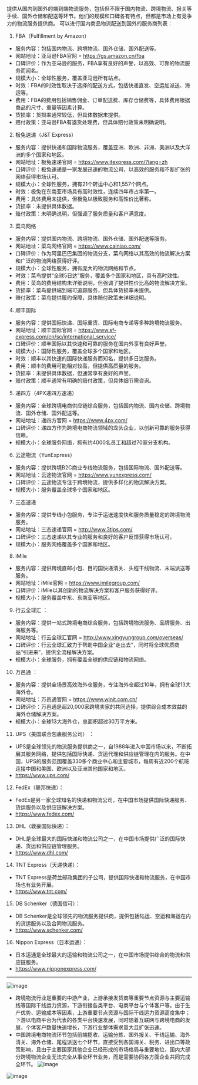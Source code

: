 
提供从国内到国外的端到端物流服务，包括但不限于国内物流、跨境物流、报关等手续、国外仓储和配送等环节。他们的规模和口碑各有特点，但都是市场上有竞争力的物流服务提供商。
可以进行国内商品物流配送到国外的服务商列表：
1. FBA（Fulfillment by Amazon）
  * 服务内容：包括国内物流、跨境物流、国外仓储、国外配送等。
  * 网站地址：亚马逊FBA官网 = https://gs.amazon.cn/fba
  * 口碑评价：作为亚马逊的服务，FBA享有良好的声誉，以高效、可靠的物流服务而闻名。
  * 规模大小：全球性服务，覆盖亚马逊所有站点。
  * 时效：FBA的时效性取决于选择的配送方式，包括快递直发、空运加派送、海运等。
  * 费用：FBA的费用包括销售佣金、订单配送费、库存仓储费等，具体费用根据商品的尺寸、重量等因素计算。
  * 货损率：货损率通常较低，但具体数据未提供。
  * 赔付政策：亚马逊FBA有退货处理费，但具体赔付政策未明确说明。
2. 极兔速递（J&T Express）
  * 服务内容：提供快递和国际物流服务，覆盖亚洲、欧洲、非洲、美洲以及大洋洲的多个国家和地区。
  * 网站地址：极兔速递官网 = https://www.jtexpress.com/?lang=zh
  * 口碑评价：极兔速递是一家发展迅速的物流公司，以高效的服务和不断扩张的网络获得市场认可。
  * 规模大小：全球性服务，拥有21个转运中心和1,557个网点。
  * 时效：极兔在东南亚市场具有高时效性，连续四年市占率第一。
  * 费用：具体费用未提供，但极兔以极致服务和高性价比著称。
  * 货损率：未提供具体数据。
  * 赔付政策：未明确说明，但强调了服务质量和客户满意度。
3. 菜鸟网络
  * 服务内容：提供国内物流、跨境物流、国外仓储、国外配送等服务。
  * 网站地址：菜鸟网络官网 = https://www.cainiao.com/
  * 口碑评价：作为阿里巴巴集团的物流分支，菜鸟网络以其高效的物流解决方案和广泛的物流网络获得好评。
  * 规模大小：全球性服务，拥有庞大的物流网络和节点。
  * 时效：菜鸟提供“全球5日达”服务，覆盖多个国家和地区，具有高时效性。
  * 费用：菜鸟的费用结构未详细说明，但强调了提供性价比高的物流解决方案。
  * 货损率：菜鸟提供端到端可追踪服务，但具体货损率未提供。
  * 赔付政策：菜鸟提供履约保障，具体赔付政策未详细说明。
4. 顺丰国际
  * 服务内容：提供国际快递、国际重货、国际电商专递等多种跨境物流服务。
  * 网站地址：顺丰国际官网 = https://www.sf-express.com/cn/sc/international_service/
  * 口碑评价：顺丰国际以其快速和可靠的服务在国内外享有良好声誉。
  * 规模大小：国际性服务，覆盖全球多个国家和地区。
  * 时效：顺丰以其快速的国际快递服务而知名，提供多日达服务。
  * 费用：顺丰的费用可能相对较高，但提供高质量的服务。
  * 货损率：未提供具体数据，但通常享有良好的声誉。
  * 赔付政策：顺丰通常有明确的赔付政策，但具体细节需咨询。
5. 递四方（4PX递四方速递）
  * 服务内容：全球跨境电商供应链综合服务，包括国内物流、国内仓储、跨境物流、国外仓储、国外配送等。
  * 网站地址：递四方官网 = https://www.4px.com/
  * 口碑评价：递四方作为跨境电商物流领域的龙头企业，以创新可靠的服务获得信赖。
  * 规模大小：全球服务网络，拥有约4000名员工和超过70家分支机构。
6. 云途物流（YunExpress）
  * 服务内容：提供跨境B2C商业专线物流服务，包括国际物流、国外配送等。
  * 网站地址：云途物流官网 = https://www.yunexpress.com/
  * 口碑评价：云途物流专注于跨境物流，提供多样化的物流解决方案。
  * 规模大小：服务覆盖全球多个国家和地区。
7. 三态速递
  * 服务内容：提供专线小包服务，专注于运送速度快和服务质量稳定的跨境物流服务。
  * 网站地址：三态速递官网 = http://www.3tips.com/
  * 口碑评价：三态速递以其专业的服务和良好的客户反馈获得市场认可。
  * 规模大小：服务网络覆盖多个国家和地区。
8. iMile
  * 服务内容：提供跨境直邮小包、目的国快递清关、头程干线物流、末端派送等服务。
  * 网站地址：iMile官网 = https://www.imilegroup.com/
  * 口碑评价：iMile以其创新的物流解决方案和客户服务获得好评。
  * 规模大小：服务覆盖中东、东南亚等地区。

9. 行云全球汇 ：
  * 服务内容：提供一站式跨境电商综合服务，包括跨境物流服务、品牌服务、出海服务等。
  * 网站地址：行云全球汇官网 = http://www.xingyungroup.com/overseas/
  * 口碑评价：行云全球汇致力于帮助中国企业“走出去”，同时将全球优质商品“引进来”，提供全流程解决方案。
  * 规模大小：全球服务，拥有覆盖全球的供应链和物流网络。
10. 万邑通 ：
  * 服务内容：提供全场景高效海外仓服务，专注海外仓超过10年，拥有全球13大海外仓。
  * 网站地址：万邑通官网 = https://www.winit.com.cn/
  * 口碑评价：万邑通是超20,000家跨境卖家的共同选择，提供综合成本效益的海外仓储解决方案。
  * 规模大小：全球13大海外仓，总面积超过30万平方米。

11. UPS（美国联合包裹服务公司） ：
  * UPS是全球领先的物流服务提供商之一，自1988年进入中国市场以来，不断拓展其服务网络，提供包括国际快递、货运代理和供应链管理在内的服务。在中国，UPS的服务范围覆盖330多个商业中心和主要城市，每周有近200个航班连接中国和美国、欧洲以及亚洲其他国家和地区。
  * https://www.ups.com/
12. FedEx（联邦快递）：
  * FedEx是另一家全球知名的快递和物流公司，在中国市场提供国际快递服务、货运服务以及供应链解决方案。
  * https://www.fedex.com/
13. DHL（敦豪国际快递）：
  * DHL是全球最大的国际快递和物流公司之一，在中国市场提供广泛的国际快递、货运和供应链管理服务。
  * https://www.dhl.com/
14. TNT Express（天递快递）：
  * TNT Express是荷兰邮政集团的子公司，提供国际快递和物流服务，在中国市场也有业务开展。
  * https://www.tnt.com/
15. DB Schenker（德国信可）：
  * DB Schenker是全球领先的物流服务提供商，提供包括陆运、空运和海运在内的货运服务以及合同物流服务。
  * https://www.schenker.com/
16. Nippon Express（日本运通）：
  * 日本运通是全球最大的运输和物流公司之一，在中国市场提供综合的物流和供应链服务。
  * https://www.nipponexpress.com/

***
![image](https://github.com/yfhewei/yfhewei.github.io/assets/34086983/053ac25e-0a60-4006-9ecb-7e1400953637)
* 跨境物流行业是重要的中游产业，上游承接发货商等重要节点资源与主要运输线等国际干线运力资源，下游衔接各类平台、电商平台与个体客户等。由于生产优势、运输成本等因素，上游重要节点资源与国际干线运力资源高度集中；下游以电商平台为代表的各类平台快速发展，同时随着互联网与跨境电商的发展，个体客户数量快速增长，下游行业整体需求量大且扩张迅速。
* 中国跨境电商物流环节包括前端揽收、运输分拣、国外报关、干线运输、海外清关、海外仓储、尾程派送七个环节，直接受到各国海关、税务、进出口等政策影响，且由于主要国家其他企业已经形成的市场格局与重要地位，国内大部分跨境物流企业无法完全从事全环节业务，而是需要协同各方面企业共同完成全环节。
![image](https://github.com/yfhewei/yfhewei.github.io/assets/34086983/7050ae7a-5981-4a0c-a9dc-919dfdc3c904)

![image](https://github.com/yfhewei/yfhewei.github.io/assets/34086983/231d9157-065b-4ad8-a706-ff87e3cf3f3f)


